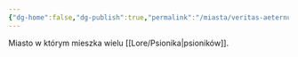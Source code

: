 ```yaml
---
{"dg-home":false,"dg-publish":true,"permalink":"/miasta/veritas-aeternum/","dgPassFrontmatter":true}
---
```


Miasto w którym mieszka wielu [[Lore/Psionika\|psioników]].

<!--
Miasto psioników. Chociaż większość mieszkańców nie posiada zdolności psionicznych, to psionicy stanowią tu najważniejszą kastę i sprawują faktyczne rządy. tylko psionicy zamieszkujący miasto mają prawo głosu w celu wybrania przywódców. pozostali są traktowani jako obywatele drugiej kategorii, chociaż z pewną dozą szacunku. to tutaj znajduje się jedyna na wyspie szkoła dla psioników

**Konwencja:** Miasto o monumentalnej, ascetycznej architekturze, pełnej wysokich wież i sal wykładowych. Psionicy stanowią elitę, a ich zdolności są traktowane jak dar, który nadaje im przywileje.

**Imiona i Nazwy:** Imiona eteryczne i dźwięczne: Solara, Eryon, Kaelis, Mirael, Thara, Nyxis, Oryn. a także konstelacje i gwiazdy. W przypadku psioników. w przypadku reszty mieszkańców imiona powinny być jednosylabowe i mieć przydomki pochodzące od zawodu. czyli Bok syn kowala. Bron kucharz. Fas Zielarka.

kult dzieci
-->